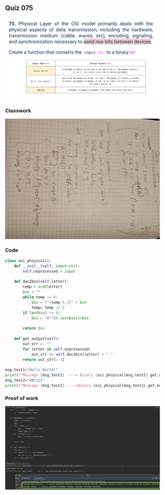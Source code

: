 ## Quiz 075
![](https://github.com/AleksandarDzudzevic/Year_2/blob/main/Quiz075text.png)
### Classwork
![](https://github.com/AleksandarDzudzevic/Year_2/blob/main/Quiz075Classwork.jpg)
### Code
```.py
class osi_phsyical():
    def __init__(self, input:str):
        self.unprocessed = input

    def dec2bin(self,letter):
        temp = ord(letter)
        bin = ""
        while temp != 0:
            bin = f"{temp % 2}" + bin
            temp= temp // 2
        if len(bin) != 8:
            bin = "0"*(8-len(bin))+bin

        return bin

    def get_output(self):
        out_str =  ""
        for letter in self.unprocessed:
            out_str += self.dec2bin(letter) + " "
        return out_str[:-1]

msg_test1="Hello World!"
print(f"Message {msg_test1} ----> Binary {osi_phsyical(msg_test1).get_output()}")
msg_test2="ABC123"
print(f"Message {msg_test2} ---->Binary {osi_phsyical(msg_test2).get_output()}")
```
### Proof of work
![](https://github.com/AleksandarDzudzevic/Year_2/blob/main/Quiz075proof.png)
